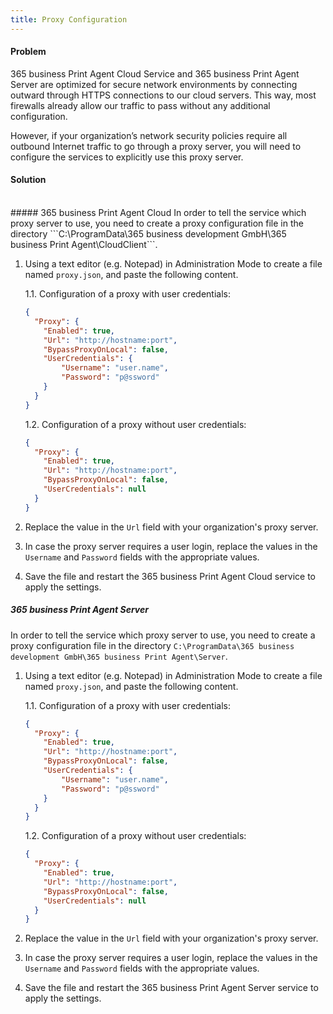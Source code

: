 ```yaml
---
title: Proxy Configuration
---
```

#### Problem
365 business Print Agent Cloud Service and 365 business Print Agent Server are optimized for secure network environments by connecting outward through HTTPS connections to our cloud servers.
This way, most firewalls already allow our traffic to pass without any additional configuration.

However, if your organization’s network security policies require all outbound Internet traffic to go through a proxy server, you will need to configure the services to explicitly use this proxy server.

#### Solution
<br>
##### 365 business Print Agent Cloud
In order to tell the service which proxy server to use, you need to create a proxy configuration file in the directory ```C:\ProgramData\365 business development GmbH\365 business Print Agent\CloudClient```.

1. Using a text editor (e.g. Notepad) in Administration Mode to create a file named ```proxy.json```, and paste the following content.
    
    1.1. Configuration of a proxy with user credentials:
    ```json
    {
      "Proxy": {
        "Enabled": true,
        "Url": "http://hostname:port",
        "BypassProxyOnLocal": false,
        "UserCredentials": {
    		"Username": "user.name",
    		"Password": "p@ssword"
    	}
      }
    }
    ```
    1.2. Configuration of a proxy without user credentials:
    ```json
    {
      "Proxy": {
        "Enabled": true,
        "Url": "http://hostname:port",
        "BypassProxyOnLocal": false,
        "UserCredentials": null
      }
    }
    ```
2. Replace the value in the ```Url``` field with your organization's proxy server.
3. In case the proxy server requires a user login, replace the values in the ```Username``` and ```Password``` fields with the appropriate values.
4. Save the file and restart the 365 business Print Agent Cloud service to apply the settings.

##### 365 business Print Agent Server
In order to tell the service which proxy server to use, you need to create a proxy configuration file in the directory ```C:\ProgramData\365 business development GmbH\365 business Print Agent\Server```.

1. Using a text editor (e.g. Notepad) in Administration Mode to create a file named ```proxy.json```, and paste the following content.
    
    1.1. Configuration of a proxy with user credentials:
    ```json
    {
      "Proxy": {
        "Enabled": true,
        "Url": "http://hostname:port",
        "BypassProxyOnLocal": false,
        "UserCredentials": {
    		"Username": "user.name",
    		"Password": "p@ssword"
    	}
      }
    }
    ```
    1.2. Configuration of a proxy without user credentials:
    ```json
    {
      "Proxy": {
        "Enabled": true,
        "Url": "http://hostname:port",
        "BypassProxyOnLocal": false,
        "UserCredentials": null
      }
    }
    ```
2. Replace the value in the ```Url``` field with your organization's proxy server.
3. In case the proxy server requires a user login, replace the values in the ```Username``` and ```Password``` fields with the appropriate values.
4. Save the file and restart the 365 business Print Agent Server service to apply the settings.